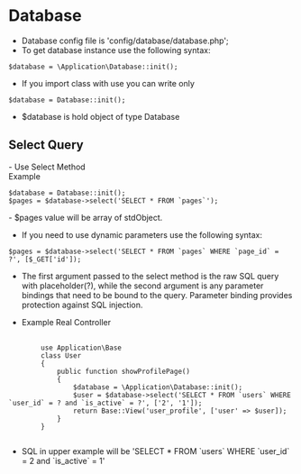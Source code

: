 # Database
- Database config file is 'config/database/database.php';
- To get database instance use the following syntax: <br>
<pre><code>$database = \Application\Database::init();</code></pre>

- If you import class with use you can write only
<pre><code>$database = Database::init();</code></pre>

- $database is hold object of type Database

<h2>Select Query</h2>
- Use Select Method <br> Example <br>
<pre><code>$database = Database::init();<br>$pages = $database->select('SELECT * FROM `pages`');</code></pre>
- $pages value will be array of stdObject.

- If you need to use dynamic parameters use the following syntax: <br>
<pre><code>$pages = $database->select('SELECT * FROM `pages` WHERE `page_id` = ?', [$_GET['id']);</code></pre>

- The first argument passed to the select method is the raw SQL query with placeholder(?), while the second argument is any parameter bindings that need to be bound to the query. Parameter binding provides protection against SQL injection. 

- Example Real Controller<br>
<pre>
    <code>
        use Application\Base
        class User
        {
            public function showProfilePage()
            {
                $database = \Application\Database::init();
                $user = $database->select('SELECT * FROM `users` WHERE `user_id` = ? and `is_active` = ?', ['2', '1']);
                return Base::View('user_profile', ['user' => $user]);       
            }        
        }
    </code>
</pre>
- SQL in upper example will be 'SELECT * FROM \`users\` WHERE \`user_id\` = 2 and \`is_active\` = 1'